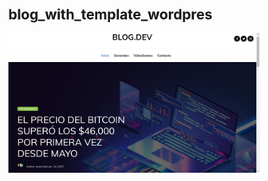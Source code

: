 # blog_with_template_wordpres

![Image text](https://github.com/juan-skill/blog_with_template_wordpres/blob/main/Captura.JPG)
